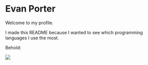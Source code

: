 # Evan Porter

Welcome to my profile.

I made this README because I wanted to see which programming languages I use the most.

Behold:

<img src="https://github-readme-stats.vercel.app/api/top-langs/?username=evanwporter"/>
